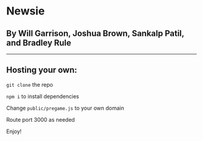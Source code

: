 # Newsie

## By Will Garrison, Joshua Brown, Sankalp Patil, and Bradley Rule

---

## Hosting your own:

`git clone` the repo

`npm i` to install dependencies

Change `public/pregame.js` to your own domain

Route port 3000 as needed

Enjoy!